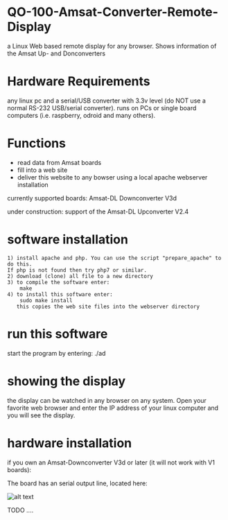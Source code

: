 # QO-100-Amsat-Converter-Remote-Display
a Linux Web based remote display for any browser. Shows information of the Amsat Up- and Donconverters

# Hardware Requirements
any linux pc and a serial/USB converter with 3.3v level (do NOT use a normal RS-232 USB/serial converter).
runs on PCs or single board computers (i.e. raspberry, odroid and many others).

# Functions
* read data from Amsat boards
* fill into a web site
* deliver this website to any bowser using a local apache webserver installation

currently supported boards: Amsat-DL Downconverter V3d

under construction: support of the Amsat-DL Upconverter V2.4

# software installation

    1) install apache and php. You can use the script "prepare_apache" to do this. 
    If php is not found then try php7 or similar.
    2) download (clone) all file to a new directory
    3) to compile the software enter:  
        make
    4) to install this software enter:
        sudo make install
       this copies the web site files into the webserver directory

# run this software
start the program by entering:  ./ad

# showing the display

the display can be watched in any browser on any system.
Open your favorite web browser and enter the IP address of your linux computer and you will see the display.

# hardware installation

if you own an Amsat-Downconverter V3d or later (it will not work with V1 boards):

The board has an serial output line, located here:

![alt text](https://www.helitron.de/dj0abr/images/sat/amsat/upconv/a1.png)

TODO ....


   



